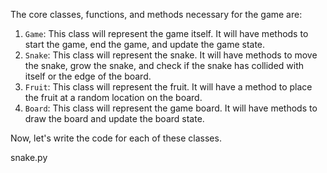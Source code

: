 The core classes, functions, and methods necessary for the game are:

1. `Game`: This class will represent the game itself. It will have methods to start the game, end the game, and update the game state.
2. `Snake`: This class will represent the snake. It will have methods to move the snake, grow the snake, and check if the snake has collided with itself or the edge of the board.
3. `Fruit`: This class will represent the fruit. It will have a method to place the fruit at a random location on the board.
4. `Board`: This class will represent the game board. It will have methods to draw the board and update the board state.

Now, let's write the code for each of these classes.

snake.py
